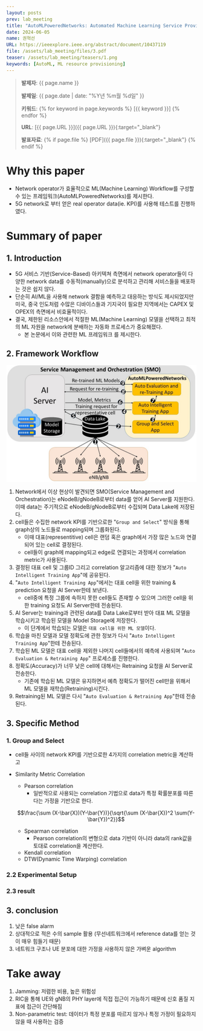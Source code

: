 ```yaml
---
layout: posts
prev: lab_meeting
title: "AutoMLPoweredNetworks: Automated Machine Learning Service Provisioning for NextGen Networks"
date: 2024-06-05
name: 권혁선
URL: https://ieeexplore.ieee.org/abstract/document/10437119
file: /assets/lab_meeting/files/3.pdf
teaser: /assets/lab_meeting/teasers/1.png
keywords: [AutoML, ML resource provisioning]
---
```


<!-- <head>
    <style>
        body {
            background-color: #fff;
        }
    </style>
</head> -->

> **발제자**: {{ page.name }}
>
> **발제일**: {{ page.date | date: "%Y년 %m월 %d일" }}
>
> **키워드**: {% for keyword in page.keywords %} [{{ keyword }}] {% endfor %}
>
> **URL**: [{{ page.URL }}]({{ page.URL }}){:target="_blank"}
>
> **발표자료**: {% if page.file %} [PDF]({{ page.file }}){:target="_blank"} {% endif %}



# Why this paper
- Network operator가 효율적으로 ML(Machine Learning) Workflow를 구성할 수 있는 프레임워크(<span class="notion-highlight">AutoMLPoweredNetworks</span>)를 제시한다.
- 5G network로 부터 얻은 real operator data(ie. KPI)를 사용해 테스트를 진행하였다.

# Summary of paper

## 1. Introduction
- 5G 서비스 기반(Service-Based) 아키텍쳐 측면에서 network operator들이 다양한 network data를 수동적(manually)으로 분석하고 관리해 서비스들을 배포하는 것은 쉽지 않다.
- 단순히 AI/ML을 사용해 network 결함을 예측하고 대응하는 방식도 제시되었지만 미국, 중국 인도처럼 수많은 디바이스들과 기지국이 필요한 지역에서는 CAPEX 및 OPEX의 측면에서 비효율적이다.
- 결국, 제한된 리소스안에서 적절한 ML(Machine Learning) 모델을 선택하고 최적의 ML 자원을 network에 분배하는 <span class="notion-highlight">자동화 프로세스</span>가 중요해졌다.
    - 본 논문에서 이와 관련한 <span class="notion-highlight">ML 프레임워크</span> 를 제시한다.

## 2. Framework Workflow

<div style="display:flex;flex-direction:column;align-items:center;width:100%;">
<img class="modal img__small" src="/assets/lab_meeting/images/3/automlpowerednetworks_framework.jpg" alt=""/>
</div>

<!-- ![](/assets/lab_meeting/images/3/automlpowerednetworks_framework.jpg) -->
1. Network에서 이상 현상이 발견되면 SMO(Service Management and Orchestration)는 eNodeB/gNodeB로부터 data를 얻어 AI Server를 지원한다. 이때 data는 주기적으로 eNodeB/gNodeB로부터 수집되며 Data Lake에 저장된다.
2. cell들은 수집한 network KPI를 기반으로한 "``Group and Select``" 방식을 통해 graph상의 노드들로 mapping되며 그룹화된다. 
    - 이때 대표(representitive) cell은 랜덤 혹은 graph에서 가장 많은 노드와 연결되어 있는 cell로 결정된다.
    - cell들이 graph에 mapping되고 edge로 연결되는 과정에서 correlation metric가 사용된다.
3. 결정된 대표 cell 및 그룹ID 그리고 correlation 알고리즘에 대한 정보가 "``Auto Intelligent Training App``"에 공유된다.
4. "``Auto Intelligent Training App``"에서는 대표 cell을 위한 training & prediction 요청을 AI Server한테 보낸다.
    - cell중에 특정 그룹에 속하지 못한 cell들도 존재할 수 있으며 그러한 cell을 위한 training 요청도 AI Server한테 전송된다.
5. AI Server는 training과 관련된 data를 Data Lake로부터 받아 대표 ML 모델을 학습시키고 학습된 모델을 Model Storage에 저장한다.
    - 이 단계에서 학습되는 모델은 ``대표 cell을 위한 ML 모델``이다.
6. 학습을 마친 모델과 모델 정확도에 관한 정보가 다시 "``Auto Intelligent Training App``"한테 전송된다.
7. 학습된 ML 모델은 대표 cell을 제외한 나머지 cell들에서의 예측에 사용되며 "``Auto Evaluation & Retraining App``" 프로세스를 진행한다.
8. 정확도(Accuracy)가 너무 낮은 cell에 대해서는 Retraining 요청을 AI Server로 전송한다.  
    - 기존에 학습된 ML 모델은 유지하면서 예측 정확도가 떨어진 cell만을 위해서 ML 모델을 재학습(Retraining)시킨다.
9. Retraining된 ML 모델은 다시 "``Auto Evaluation & Retraining App``"한테 전송된다.


## 3. Specific Method
### 1. Group and Select
- cell들 사이의 network KPI를 기반으로한 4가지의 correlation metric을 계산하고
- Similarity Metric Correlation
    - Pearson correlation
        - 일반적으로 사용되는 correlation 기법으로 data가 특정 확률분포를 따른다는 가정을 기반으로 한다.

    $$\frac{\sum (X-\bar{X})(Y-\bar{Y})}{\sqrt{\sum (X-\bar{X})^2 \sum(Y-\bar{Y})^2}}$$

    - Spearman correlation
        - Pearson correlation의 변형으로 data 기반이 아니라 data의 rank값을 토대로 correlation을 계산한다.
    - Kendall correlation
    - DTW(Dynamic Time Warping) correlation



### 2.2 Experimental Setup

### 2.3 result




## 3. conclusion

1. 낮은 false alarm
2. 상대적으로 적은 수의 sample 활용 (무선네트워크에서 reference data를 얻는 것이 매우 힘들기 때문)
3. 네트워크 구조나 UE 분포에 대한 가정을 사용하지 않은 가벼운 algorithm



# Take away

1. Jamming: 저렴한 비용, 높은 위험성
2. RIC을 통해 UE와 gNB의 PHY layer에 직접 접근이 가능하기 때문에 신호 품질 지표에 접근이 간단해짐
3. Non-parametric test: 데이터가 특정 분포를 따르지 않거나 특정 가정이 필요하지 않을 때 사용하는 검증
